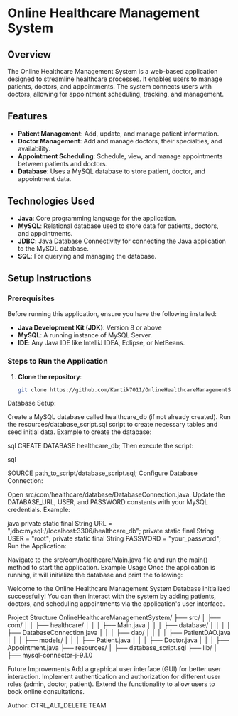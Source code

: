 # Online Healthcare Management System

## Overview

The Online Healthcare Management System is a web-based application designed to streamline healthcare processes. It enables users to manage patients, doctors, and appointments. The system connects users with doctors, allowing for appointment scheduling, tracking, and management.

## Features

- **Patient Management**: Add, update, and manage patient information.
- **Doctor Management**: Add and manage doctors, their specialties, and availability.
- **Appointment Scheduling**: Schedule, view, and manage appointments between patients and doctors.
- **Database**: Uses a MySQL database to store patient, doctor, and appointment data.

## Technologies Used

- **Java**: Core programming language for the application.
- **MySQL**: Relational database used to store data for patients, doctors, and appointments.
- **JDBC**: Java Database Connectivity for connecting the Java application to the MySQL database.
- **SQL**: For querying and managing the database.

## Setup Instructions

### Prerequisites

Before running this application, ensure you have the following installed:

- **Java Development Kit (JDK)**: Version 8 or above
- **MySQL**: A running instance of MySQL Server.
- **IDE**: Any Java IDE like IntelliJ IDEA, Eclipse, or NetBeans.

### Steps to Run the Application

1. **Clone the repository**:
   ```bash
   git clone https://github.com/Kartik7011/OnlineHealthcareManagementSystem.git
Database Setup:

Create a MySQL database called healthcare_db (if not already created).
Run the resources/database_script.sql script to create necessary tables and seed initial data.
Example to create the database:

sql
CREATE DATABASE healthcare_db;
Then execute the script:

sql

SOURCE path_to_script/database_script.sql;
Configure Database Connection:

Open src/com/healthcare/database/DatabaseConnection.java.
Update the DATABASE_URL, USER, and PASSWORD constants with your MySQL credentials.
Example:

java
private static final String URL = "jdbc:mysql://localhost:3306/healthcare_db";
private static final String USER = "root";
private static final String PASSWORD = "your_password";
Run the Application:

Navigate to the src/com/healthcare/Main.java file and run the main() method to start the application.
Example Usage
Once the application is running, it will initialize the database and print the following:


Welcome to the Online Healthcare Management System
Database initialized successfully!
You can then interact with the system by adding patients, doctors, and scheduling appointments via the application's user interface.

Project Structure
OnlineHealthcareManagementSystem/
├── src/
│   ├── com/
│   │   ├── healthcare/
│   │   │   ├── Main.java
│   │   │   ├── database/
│   │   │   │   ├── DatabaseConnection.java
│   │   │   ├── dao/
│   │   │   │   ├── PatientDAO.java
│   │   │   ├── models/
│   │   │       ├── Patient.java
│   │   │       ├── Doctor.java
│   │   │       ├── Appointment.java
├── resources/
│   ├── database_script.sql
├── lib/
│   ├── mysql-connector-j-9.1.0

Future Improvements
Add a graphical user interface (GUI) for better user interaction.
Implement authentication and authorization for different user roles (admin, doctor, patient).
Extend the functionality to allow users to book online consultations.


Author: CTRL_ALT_DELETE TEAM
